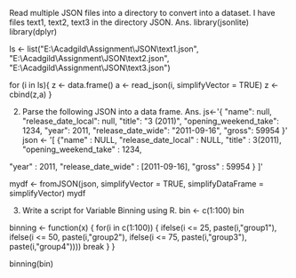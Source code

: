Read multiple JSON files into a directory to convert into a dataset.
I have files text1, text2, text3 in the directory JSON.
Ans.
library(jsonlite)
library(dplyr)

ls &lt;- list(&quot;E:\\Acadgild\\Assignment\\JSON\\text1.json&quot;,
&quot;E:\\Acadgild\\Assignment\\JSON\\text2.json&quot;,
&quot;E:\\Acadgild\\Assignment\\JSON\\text3.json&quot;)

for (i in ls){
z &lt;- data.frame()
a &lt;- read_json(i, simplifyVector = TRUE)
z &lt;- cbind(z,a)
}

2. Parse the following JSON into a data frame.
Ans.
js&lt;-&#39;{
&quot;name&quot;: null, &quot;release_date_local&quot;: null, &quot;title&quot;: &quot;3 (2011)&quot;,
&quot;opening_weekend_take&quot;: 1234, &quot;year&quot;: 2011,
&quot;release_date_wide&quot;: &quot;2011-09-16&quot;, &quot;gross&quot;: 59954
}&#39;
json &lt;- &#39;[
{&quot;name&quot; : NULL,
&quot;release_date_local&quot; : NULL,
&quot;title&quot; : 3(2011),
&quot;opening_weekend_take&quot; : 1234,

&quot;year&quot; : 2011,
&quot;release_date_wide&quot; : [2011-09-16],
&quot;gross&quot; : 59954
}
]&#39;

mydf &lt;- fromJSON(json, simplifyVector = TRUE, simplifyDataFrame = simplifyVector)
mydf

3. Write a script for Variable Binning using R.
bin &lt;- c(1:100)
bin

binning &lt;- function(x)
{
for(i in c(1:100))
{
ifelse(i &lt;= 25, paste(i,&quot;group1&quot;),
ifelse(i &lt;= 50, paste(i,&quot;group2&quot;),
ifelse(i &lt;= 75, paste(i,&quot;group3&quot;),
paste(i,&quot;group4&quot;))))
break
}
}

binning(bin)
